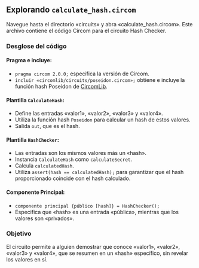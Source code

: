 ## Explorando `calculate_hash.circom`

Navegue hasta el directorio «circuits» y abra «calculate_hash.circom». Este archivo contiene el código Circom para el circuito Hash Checker.

### Desglose del código

#### Pragma e incluye:

- `pragma circom 2.0.0;` especifica la versión de Circom.
- `incluir «circomlib/circuits/poseidon.circom»;` obtiene e incluye la función hash Poseidon de [CircomLib](https://github.com/iden3/circomlib).

#### Plantilla `CalculateHash`:

- Define las entradas «valor1», «valor2», «valor3» y «valor4».
- Utiliza la función hash `Poseidon` para calcular un hash de estos valores.
- Salida `out`, que es el hash.

#### Plantilla `HashChecker`:

- Las entradas son los mismos valores más un «hash».
- Instancia `CalculateHash` como `calculateSecret`.
- Calcula `calculatedHash`.
- Utiliza `assert(hash == calculatedHash);` para garantizar que el hash proporcionado coincide con el hash calculado.

#### Componente Principal:

- `componente principal {público [hash]} = HashChecker();`
- Especifica que «hash» es una entrada «pública», mientras que los valores son «privados».

### Objetivo

El circuito permite a alguien demostrar que conoce «valor1», «valor2», «valor3» y «valor4», que se resumen en un «hash» específico, sin revelar los valores en sí.